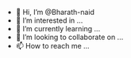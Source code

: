 - 👋 Hi, I’m @Bharath-naid
- 👀 I’m interested in ...
- 🌱 I’m currently learning ...
- 💞️ I’m looking to collaborate on ...
- 📫 How to reach me ...

<!---
Bharath-naid/Bharath-naid is a ✨ special ✨ repository because its `README.md` (this file) appears on your GitHub profile.
You can click the Preview link to take a look at your changes.
--->
